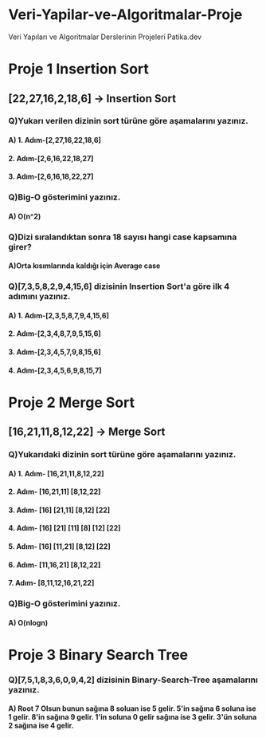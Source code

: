 # Veri-Yapilar-ve-Algoritmalar-Proje
Veri Yapıları ve Algoritmalar Derslerinin Projeleri Patika.dev

# Proje 1 Insertion Sort

## [22,27,16,2,18,6] -> Insertion Sort

### Q)Yukarı verilen dizinin sort türüne göre aşamalarını yazınız.
#### A) 1. Adım-[2,27,16,22,18,6]
####   2. Adım-[2,6,16,22,18,27]
####   3. Adım-[2,6,16,18,22,27]
   
### Q)Big-O gösterimini yazınız.
#### A) O(n^2)

### Q)Dizi sıralandıktan sonra 18 sayısı hangi case kapsamına girer?
#### A)Orta kısımlarında kaldığı için Average case

### Q)[7,3,5,8,2,9,4,15,6] dizisinin Insertion Sort'a göre ilk 4 adımını yazınız.
#### A) 1. Adım-[2,3,5,8,7,9,4,15,6]
####   2. Adım-[2,3,4,8,7,9,5,15,6]
####   3. Adım-[2,3,4,5,7,9,8,15,6]
####   4. Adım-[2,3,4,5,6,9,8,15,7]

# Proje 2 Merge Sort

## [16,21,11,8,12,22] -> Merge Sort

### Q)Yukarıdaki dizinin sort türüne göre aşamalarını yazınız.
#### A) 1. Adım-    [16,21,11,8,12,22]
####    2. Adım-   [16,21,11] [8,12,22]
####    3. Adım-  [16] [21,11] [8,12] [22]
####    4. Adım- [16] [21] [11] [8] [12] [22]
####    5. Adım-  [16] [11,21] [8,12] [22]
####    6. Adım-   [11,16,21] [8,12,22]
####    7. Adım-    [8,11,12,16,21,22]

### Q)Big-O gösterimini yazınız.
#### A) O(nlogn)

# Proje 3 Binary Search Tree

### Q)[7,5,1,8,3,6,0,9,4,2] dizisinin Binary-Search-Tree aşamalarını yazınız.
#### A) Root 7 Olsun bunun sağına 8 soluan ise 5 gelir. 5'in sağına 6 soluna ise 1 gelir. 8'in sağına 9 gelir. 1'in soluna 0 gelir sağına ise 3 gelir. 3'ün soluna 2 sağına ise 4 gelir.




